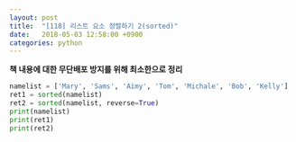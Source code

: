 ```yaml
---
layout: post
title:  "[118] 리스트 요소 정렬하기 2(sorted)"
date:   2018-05-03 12:58:00 +0900
categories: python
---
```


**책 내용에 대한 무단배포 방지를 위해 최소한으로 정리**

```python
namelist = ['Mary', 'Sams', 'Aimy', 'Tom', 'Michale', 'Bob', 'Kelly']
ret1 = sorted(namelist)
ret2 = sorted(namelist, reverse=True)
print(namelist)
print(ret1)
print(ret2)
```